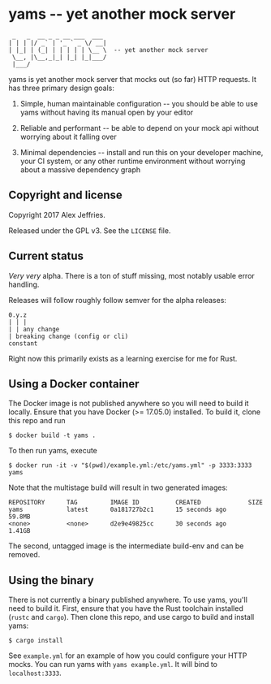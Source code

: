 yams -- yet another mock server
===============================

```
 _   _  __ _ _ __ ___  ___ 
| | | |/ _` | '_ ` _ \/ __|
| |_| | (_| | | | | | \__ \  -- yet another mock server
 \__, |\__,_|_| |_| |_|___/
 |___/                     
```

yams is yet another mock server that mocks out (so far) HTTP requests.
It has three primary design goals:

1.  Simple, human maintainable configuration -- you should be able to use yams
    without having its manual open by your editor

2.  Reliable and performant -- be able to depend on your mock api without
    worrying about it falling over

3.  Minimal dependencies -- install and run this on your developer machine, your
    CI system, or any other runtime environment without worrying about a massive
    dependency graph


Copyright and license
---------------------

Copyright 2017 Alex Jeffries.

Released under the GPL v3.  See the `LICENSE` file.


Current status
--------------

_Very very_ alpha.  There is a ton of stuff missing, most notably usable error
handling.

Releases will follow roughly follow semver for the alpha releases:

    0.y.z
    | | |
    | | any change
    | breaking change (config or cli)
    constant

Right now this primarily exists as a learning exercise for me for Rust.


Using a Docker container
------------------------

The Docker image is not published anywhere so you will need to build it locally.
Ensure that you have Docker (>= 17.05.0) installed.  To build it, clone this
repo and run

    $ docker build -t yams .

To then run yams, execute

    $ docker run -it -v "$(pwd)/example.yml:/etc/yams.yml" -p 3333:3333 yams

Note that the multistage build will result in two generated images:

    REPOSITORY      TAG         IMAGE ID          CREATED             SIZE
    yams            latest      0a181727b2c1      15 seconds ago      59.8MB
    <none>          <none>      d2e9e49825cc      30 seconds ago      1.41GB

 The second, untagged image is the intermediate build-env and can be removed.


Using the binary
----------------

There is not currently a binary published anywhere.  To use yams, you'll need to
build it.  First, ensure that you have the Rust toolchain installed (`rustc` and
`cargo`).  Then clone this repo, and use cargo to build and install yams:

    $ cargo install

See `example.yml` for an example of how you could configure your HTTP
mocks.  You can run yams with `yams example.yml`.  It will bind to
`localhost:3333`.
